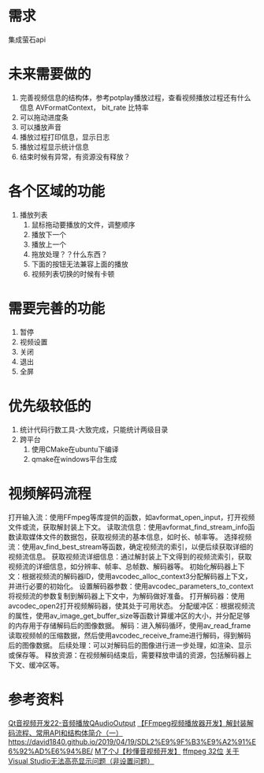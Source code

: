 # 需求
集成萤石api


# 未来需要做的
1. 完善视频信息的结构体，参考potplay播放过程，查看视频播放过程还有什么信息
    AVFormatContext， bit_rate 比特率
2. 可以拖动进度条
3. 可以播放声音
4. 播放过程打印信息，显示日志
5. 播放过程显示统计信息
6. 结束时候有异常，有资源没有释放？


# 各个区域的功能
1. 播放列表
   1. 鼠标拖动要播放的文件，调整顺序
   2. 播放下一个
   3. 播放上一个
   4. 拖放处理？？什么东西？
   5. 下面的按钮无法兼容上面的播放
   6. 视频列表切换的时候有卡顿

# 需要完善的功能
1. 暂停
2. 视频设置
3. 关闭
4. 退出
5. 全屏


# 优先级较低的
1. 统计代码行数工具-大致完成，只能统计两级目录
2. 跨平台
   1. 使用CMake在ubuntu下编译
   2. qmake在windows平台生成


# 视频解码流程
打开输入流：使用FFmpeg等库提供的函数，如avformat_open_input，打开视频文件或流，获取解封装上下文。
读取流信息：使用avformat_find_stream_info函数读取媒体文件的数据包，获取视频流的基本信息，如时长、帧率等。
选择视频流：使用av_find_best_stream等函数，确定视频流的索引，以便后续获取详细的视频流信息。
获取视频流详细信息：通过解封装上下文得到的视频流索引，获取视频流的详细信息，如分辨率、帧率、总帧数、解码器等。
初始化解码器上下文：根据视频流的解码器ID，使用avcodec_alloc_context3分配解码器上下文，并进行必要的初始化。
设置解码器参数：使用avcodec_parameters_to_context将视频流的参数复制到解码器上下文中，为解码做好准备。
打开解码器：使用avcodec_open2打开视频解码器，使其处于可用状态。
分配缓冲区：根据视频流的属性，使用av_image_get_buffer_size等函数计算缓冲区的大小，并分配足够的内存用于存储解码后的图像数据。
解码：进入解码循环，使用av_read_frame读取视频帧的压缩数据，然后使用avcodec_receive_frame进行解码，得到解码后的图像数据。
后续处理：可以对解码后的图像进行进一步处理，如渲染、显示或保存等。
释放资源：在视频解码结束后，需要释放申请的资源，包括解码器上下文、缓冲区等。


# 参考资料
[Qt音视频开发22-音频播放QAudioOutput](https://zhuanlan.zhihu.com/p/612782041)
[【FFmpeg视频播放器开发】解封装解码流程、常用API和结构体简介（一） ](https://www.cnblogs.com/linuxAndMcu/p/14603442.html)
https://david1840.github.io/2019/04/19/SDL2%E9%9F%B3%E9%A2%91%E6%92%AD%E6%94%BE/
[M了个J【秒懂音视频开发】](https://www.cnblogs.com/mjios/p/?page=2)
[ffmpeg 32位](https://github.com/sudo-nautilus/FFmpeg-Builds-Win32)
[关于Visual Studio无法高亮显示问题（非设置问题）](https://blog.csdn.net/u010635451/article/details/79616309)

